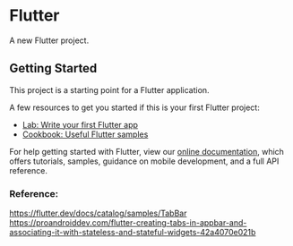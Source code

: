 # Flutter

A new Flutter project.

## Getting Started

This project is a starting point for a Flutter application.

A few resources to get you started if this is your first Flutter project:

- [Lab: Write your first Flutter app](https://flutter.dev/docs/get-started/codelab)
- [Cookbook: Useful Flutter samples](https://flutter.dev/docs/cookbook)

For help getting started with Flutter, view our
[online documentation](https://flutter.dev/docs), which offers tutorials,
samples, guidance on mobile development, and a full API reference.

### Reference: 
https://flutter.dev/docs/catalog/samples/TabBar
https://proandroiddev.com/flutter-creating-tabs-in-appbar-and-associating-it-with-stateless-and-stateful-widgets-42a4070e021b
